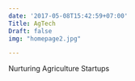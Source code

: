 ```yaml
---
date: '2017-05-08T15:42:59+07:00'
Title: AgTech
Draft: false
img: "homepage2.jpg"

---
```


Nurturing Agriculture Startups
